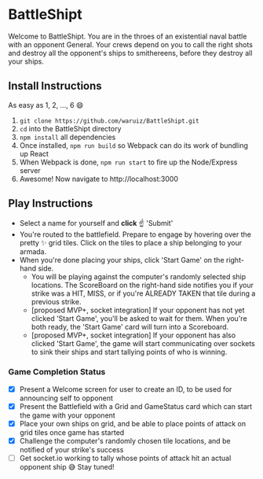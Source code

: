 # BattleShipt
Welcome to BattleShipt. You are in the throes of an existential naval battle with an opponent General. Your crews depend on you to call the right shots and destroy all the opponent's ships to smithereens, before they destroy all your ships.

## Install Instructions
As easy as 1, 2, ..., 6 :smile:
1. ```git clone https://github.com/waruiz/BattleShipt.git```
2. ```cd``` into the BattleShipt directory
3. ```npm install``` all dependencies
4. Once installed, ```npm run build``` so Webpack can do its work of bundling up React
5. When Webpack is done, ```npm run start``` to fire up the Node/Express server
6. Awesome! Now navigate to http://localhost:3000

## Play Instructions
* Select a name for yourself and **click** :point_up: 'Submit'
* You're routed to the battlefield. Prepare to engage by hovering over the pretty :sparkles: grid tiles. Click on the tiles to place a ship belonging to your armada.
* When you're done placing your ships, click 'Start Game' on the right-hand side.
  * You will be playing against the computer's randomly selected ship locations. The ScoreBoard on the right-hand side notifies you if your strike was a HIT, MISS, or if you're ALREADY TAKEN that tile during a previous strike.
  * [proposed MVP+, socket integration] If your opponent has not yet clicked 'Start Game', you'll be asked to wait for them. When you're both ready, the 'Start Game' card will turn into a Scoreboard.
  * [proposed MVP+, socket integration] If your opponent has also clicked 'Start Game', the game will start communicating over sockets to sink their ships and start tallying points of who is winning.

### Game Completion Status
- [x] Present a Welcome screen for user to create an ID, to be used for announcing self to opponent
- [x] Present the Battlefield with a Grid and GameStatus card which can start the game with your opponent
- [x] Place your own ships on grid, and be able to place points of attack on grid tiles once game has started
- [x] Challenge the computer's randomly chosen tile locations, and be notified of your strike's success
- [ ] Get socket.io working to tally whose points of attack hit an actual opponent ship :sweat_smile: Stay tuned!